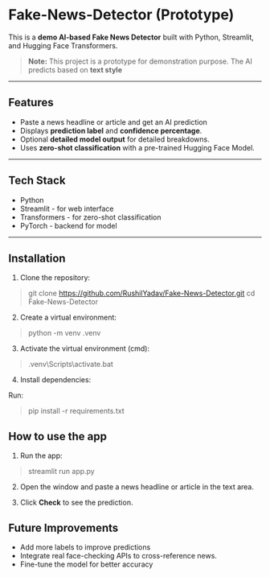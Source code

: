 # Fake-News-Detector (Prototype)

This is a **demo AI-based Fake News Detector** built with Python, Streamlit, and Hugging Face Transformers.

> **Note:** This project is a prototype for demonstration purpose. The AI predicts based on **text style**

---

## Features

- Paste a news headline or article and get an AI prediction
- Displays **prediction label** and **confidence percentage**.
- Optional **detailed model output** for detailed breakdowns.
- Uses **zero-shot classification** with a pre-trained Hugging Face Model.

---

## Tech Stack

- Python
- Streamlit - for web interface
- Transformers - for zero-shot classification
- PyTorch - backend for model

---

## Installation

1. Clone the repository:

> git clone https://github.com/RushilYadav/Fake-News-Detector.git
> cd Fake-News-Detector

2. Create a virtual environment:

> python -m venv .venv

3. Activate the virtual environment (cmd):

> .venv\Scripts\activate.bat

4. Install dependencies:

Run:
> pip install -r requirements.txt

## How to use the app

1. Run the app:

> streamlit run app.py

2. Open the window and paste a news headline or article in the text area.

3. Click **Check** to see the prediction.

## Future Improvements

- Add more labels to improve predictions
- Integrate real face-checking APIs to cross-reference news.
- Fine-tune the model for better accuracy